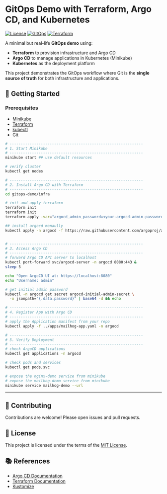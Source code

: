 # GitOps Demo with Terraform, Argo CD, and Kubernetes

[![License](https://img.shields.io/github/license/bansikah22/gitops-demo)](LICENSE)
[![GitOps](https://img.shields.io/badge/GitOps-ArgoCD-blue)](https://argo-cd.readthedocs.io/en/stable/)
[![Terraform](https://img.shields.io/badge/Terraform-Infra%20as%20Code-purple)](https://www.terraform.io/)

A minimal but real-life **GitOps demo** using:
- **Terraform** to provision infrastructure and Argo CD
- **Argo CD** to manage applications in Kubernetes (Minikube)
- **Kubernetes** as the deployment platform

This project demonstrates the GitOps workflow where Git is the **single source of truth** for both infrastructure and applications.

## 🚀 Getting Started

### Prerequisites
- [Minikube](https://minikube.sigs.k8s.io/docs/start/)
- [Terraform](https://developer.hashicorp.com/terraform/downloads)
- [kubectl](https://kubernetes.io/docs/tasks/tools/)
- Git

```bash
# ------------------------------------------------------------
# 1. Start Minikube
# ------------------------------------------------------------
minikube start ## use default resources

# verify cluster
kubectl get nodes

# ------------------------------------------------------------
# 2. Install Argo CD with Terraform
# ------------------------------------------------------------
cd gitops-demo/infra

# init and apply terraform
terraform init
terraform init
terraform apply -var="argocd_admin_password=<your-argocd-admin-password>" -auto-approve

## install argocd manaully
kubectl apply -n argocd -f https://raw.githubusercontent.com/argoproj/argo-cd/stable/manifests/install.yaml


# ------------------------------------------------------------
# 3. Access Argo CD
# ------------------------------------------------------------
# forward Argo CD API server to localhost
kubectl port-forward svc/argocd-server -n argocd 8080:443 &
sleep 5

echo "Open ArgoCD UI at: https://localhost:8080"
echo "Username: admin"

# get initial admin password
kubectl -n argocd get secret argocd-initial-admin-secret \
  -o jsonpath="{.data.password}" | base64 -d && echo

# ------------------------------------------------------------
# 4. Register App with Argo CD
# ------------------------------------------------------------
# apply the Application manifest from your repo
kubectl apply -f ../apps/mailhog-app.yaml -n argocd

# ------------------------------------------------------------
# 5. Verify Deployment
# ------------------------------------------------------------
# check ArgoCD applications
kubectl get applications -n argocd

# check pods and services
kubectl get pods,svc

# expose the nginx-demo service from minikube
# expose the mailhog-demo service from minikube
minikube service mailhog-demo --url
```

---

## 🤝 Contributing
Contributions are welcome! Please open issues and pull requests.

## 📜 License
This project is licensed under the terms of the [MIT License](LICENSE).

## 📚 References
- [Argo CD Documentation](https://argo-cd.readthedocs.io/en/stable/)
- [Terraform Documentation](https://developer.hashicorp.com/terraform/docs)
- [Kustomize](https://kubectl.docs.kubernetes.io/references/kustomize/)

